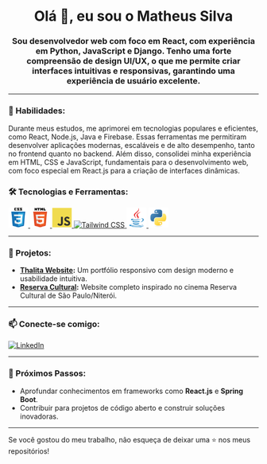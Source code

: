 <h1 align="center">Olá 👋, eu sou o Matheus Silva</h1>
<h3 align="center">Sou desenvolvedor web com foco em React, com experiência em Python, JavaScript e Django. Tenho uma forte compreensão de design UI/UX, o que me permite criar interfaces intuitivas e responsivas, garantindo uma experiência de usuário excelente.</h3>

---

### 🌟 Habilidades:
<p>Durante meus estudos, me aprimorei em tecnologias populares e eficientes, como React, Node.js, Java e Firebase. Essas ferramentas me permitiram desenvolver aplicações modernas, escaláveis e de alto desempenho, tanto no frontend quanto no backend. Além disso, consolidei minha experiência em HTML, CSS e JavaScript, fundamentais para o desenvolvimento web, com foco especial em React.js para a criação de interfaces dinâmicas.</p>

### 🛠️ Tecnologias e Ferramentas:
<p align="left">
  <a href="https://www.w3schools.com/css/" target="_blank" rel="noreferrer">
    <img src="https://raw.githubusercontent.com/devicons/devicon/master/icons/css3/css3-original-wordmark.svg" alt="CSS3" width="40" height="40"/>
  </a>
  <a href="https://www.w3.org/html/" target="_blank" rel="noreferrer">
    <img src="https://raw.githubusercontent.com/devicons/devicon/master/icons/html5/html5-original-wordmark.svg" alt="HTML5" width="40" height="40"/>
  </a>
  <a href="https://developer.mozilla.org/en-US/docs/Web/JavaScript" target="_blank" rel="noreferrer">
    <img src="https://raw.githubusercontent.com/devicons/devicon/master/icons/javascript/javascript-original.svg" alt="JavaScript" width="40" height="40"/>
  </a>
  <a href="https://tailwindcss.com/" target="_blank" rel="noreferrer">
    <img src="https://www.vectorlogo.zone/logos/tailwindcss/tailwindcss-icon.svg" alt="Tailwind CSS" width="40" height="40"/>
  </a>
  <a href="https://www.java.com" target="_blank" rel="noreferrer">
    <img src="https://raw.githubusercontent.com/devicons/devicon/master/icons/java/java-original.svg" alt="Java" width="40" height="40"/>
  </a>
  <a href="https://www.python.org" target="_blank" rel="noreferrer">
    <img src="https://raw.githubusercontent.com/devicons/devicon/master/icons/python/python-original.svg" alt="Python" width="40" height="40"/>
  </a>
</p>

---

### 🚀 Projetos:
- **[Thalita Website](https://thalitacilene.netlify.app/):** Um portfólio responsivo com design moderno e usabilidade intuitiva.
- **[Reserva Cultural](https://cinemareservacultural.netlify.app/):** Website completo inspirado no cinema Reserva Cultural de São Paulo/Niterói.

---

### 📫 Conecte-se comigo:
<p align="left">
<a href="https://www.linkedin.com/in/matheus-ribeiro-465861231/" target="_blank">
  <img align="center" src="https://raw.githubusercontent.com/rahuldkjain/github-profile-readme-generator/master/src/images/icons/Social/linked-in-alt.svg" alt="LinkedIn" height="30" width="40" />
</a>
</p>

---

### 🌱 Próximos Passos:
- Aprofundar conhecimentos em frameworks como **React.js** e **Spring Boot**.
- Contribuir para projetos de código aberto e construir soluções inovadoras.

---

Se você gostou do meu trabalho, não esqueça de deixar uma ⭐ nos meus repositórios!
